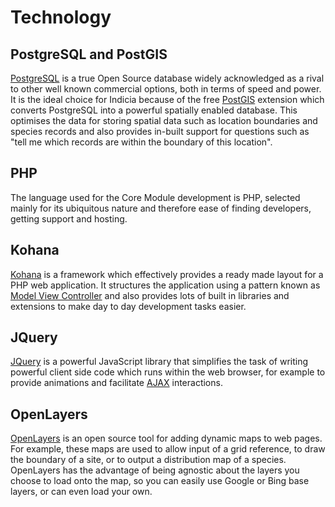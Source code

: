 # Technology #

## PostgreSQL and PostGIS ##

[PostgreSQL](http://www.postgresql.org/) is a true Open Source database widely acknowledged as a rival to other well known commercial options, both in terms of speed and power. It is the ideal choice for Indicia because of the free [PostGIS](http://postgis.refractions.net/) extension which converts PostgreSQL into a powerful spatially enabled database. This optimises the data for storing spatial data such as location boundaries and species records and also provides in-built support for questions such as "tell me which records are within the boundary of this location".

## PHP ##

The language used for the Core Module development is PHP, selected mainly for its ubiquitous nature and therefore ease of finding developers, getting support and hosting.

## Kohana ##

[Kohana](http://kohanaphp.com/home) is a framework which effectively provides a ready made layout for a PHP web application. It structures the application using a pattern known as [Model View Controller](http://en.wikipedia.org/wiki/Model-view-controller) and also provides lots of built in libraries and extensions to make day to day development tasks easier.

## JQuery ##

[JQuery](http://jquery.com/) is a powerful JavaScript library that simplifies the task of writing powerful client side code which runs within the web browser, for example to provide animations and facilitate [AJAX](http://en.wikipedia.org/wiki/AJAX) interactions.

## OpenLayers ##
[OpenLayers](http://openlayers.org/) is an open source tool for adding dynamic maps to web pages. For example, these maps are used to allow input of a grid reference, to draw the boundary of a site, or to output a distribution map of a species. OpenLayers has the advantage of being agnostic about the layers you choose to load onto the map, so you can easily use Google or Bing base layers, or can even load your own.